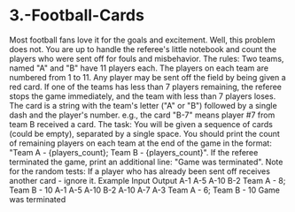 # 3.-Football-Cards
Most football fans love it for the goals and excitement. Well, this problem does not. You are up to handle the referee's little notebook and count the players who were sent off for fouls and misbehavior.
The rules: Two teams, named "A" and "B" have 11 players each. The players on each team are numbered from 1 to 11. Any player may be sent off the field by being given a red card. If one of the teams has less than 7 players remaining, the referee stops the game immediately, and the team with less than 7 players loses.
The card is a string with the team's letter ("A" or "B") followed by a single dash and the player's number. e.g., the card "B-7" means player #7 from team B received a card.
The task: You will be given a sequence of cards (could be empty), separated by a single space. You should print the count of remaining players on each team at the end of the game in the format: "Team A - {players_count}; Team B - {players_count}". If the referee terminated the game, print an additional line: "Game was terminated".
Note for the random tests: If a player who has already been sent off receives another card - ignore it.
Example
Input	Output
A-1 A-5 A-10 B-2	                   Team A - 8; Team B - 10
A-1 A-5 A-10 B-2 A-10 A-7 A-3	       Team A - 6; Team B - 10
                                     Game was terminated
